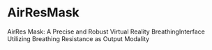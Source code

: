 # AirResMask
AirRes Mask: A Precise and Robust Virtual Reality BreathingInterface Utilizing Breathing Resistance as Output Modality
